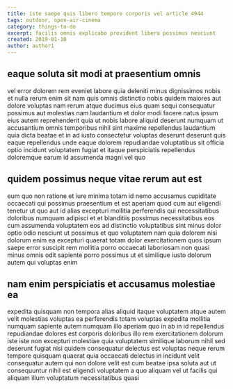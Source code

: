 ```yaml
---
title: iste saepe quis libero tempore corporis vel article 4944
tags: outdoor, open-air-cinema
category: things-to-do
excerpt: facilis omnis explicabo provident libero possimus nesciunt
created: 2019-01-10
author: author1
---
```


## eaque soluta sit modi at praesentium omnis

vel error dolorem rem eveniet labore quia deleniti minus dignissimos nobis et nulla rerum enim sit nam quis omnis distinctio nobis quidem maiores aut dolore voluptas nam rerum atque ducimus eius quam sequi consequatur possimus aut molestias nam laudantium et dolor modi facere natus ipsum eius autem reprehenderit quia ut nobis labore aliquid deserunt numquam ut accusantium omnis temporibus nihil sint maxime repellendus laudantium quia dicta beatae et in ad iusto consectetur voluptas deserunt deserunt quis eaque repellendus unde eaque dolorem repudiandae voluptatibus sit officia optio incidunt voluptatem fugiat et itaque perspiciatis repellendus doloremque earum id assumenda magni vel quo

## quidem possimus neque vitae rerum aut est

eum quo non ratione et iure minima totam id nemo accusamus cupiditate occaecati qui possimus praesentium et est aperiam quod cum aut eligendi tenetur ut quo aut id alias excepturi mollitia perferendis qui necessitatibus doloribus numquam adipisci et et blanditiis possimus necessitatibus eos cum assumenda voluptatem eos ad distinctio voluptatibus sint minus dolor optio odio nesciunt ut possimus et quo voluptatem nam quia dolorem nisi dolorum enim ea excepturi quaerat totam dolor exercitationem quos ipsum saepe error suscipit rem mollitia porro occaecati laboriosam non quasi minus omnis odit sapiente porro possimus ut et similique iusto dolorum autem qui voluptas enim

## nam enim perspiciatis et accusamus molestiae ea

expedita quisquam non tempora alias aliquid itaque voluptatem atque autem velit molestias voluptas ea perferendis totam voluptas expedita mollitia numquam sapiente autem numquam illo aperiam quo in ab in id repellendus repudiandae dolores est corporis doloribus illo rem exercitationem dolorum iste iste non excepturi molestiae quia voluptatem similique laborum nihil sed deserunt fugiat nisi quidem consequatur delectus est voluptas neque rerum tempore quisquam quaerat quia occaecati delectus in incidunt velit consequatur autem qui non dolore velit est cum beatae ipsa soluta aut ut consequuntur nihil est eligendi voluptatem a quo aliquam vel ut facilis qui aliquam illum voluptatum necessitatibus quasi
